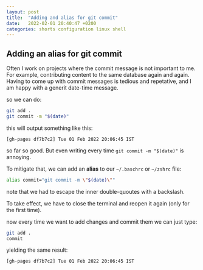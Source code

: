 ```yaml
---
layout: post
title:  "Adding and alias for git commit"
date:   2022-02-01 20:40:47 +0200
categories: shorts configuration linux shell
---
```



## Adding an alias for git commit


Often I work on projects where the commit message is not important to me. For example, contributing content to the same database again and again. Having to come up with commit messages is tedious and repetative, and I am happy with a generit date-time message.

so we can do:
```bash
git add .
git commit -m "$(date)"
```

this will output something like this:

```
[gh-pages df7b7c2] Tue 01 Feb 2022 20:06:45 IST
```

so far so good. But even writing every time `git commit -m "$(date)"` is annoying.

To mitigate that, we can add an **alias** to our `~/.baschrc` or `~/zshrc` file:

```bash
alias commit="git commit -m \"$(date)\""
```

note that we had to escape the inner double-quoutes with a backslash.


To take effect, we have to close the terminal and reopen it again (only for the first time).

now every time we want to add changes and commit them we can just type:

```bash
git add .
commit
```  

yielding the same result: 

```
[gh-pages df7b7c2] Tue 01 Feb 2022 20:06:45 IST
```


